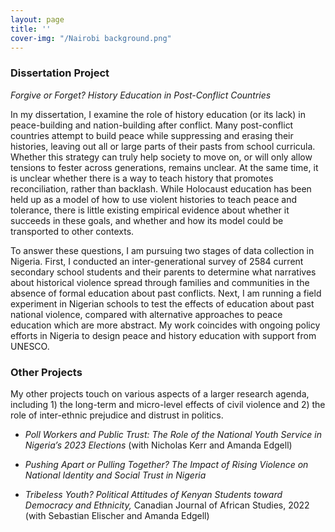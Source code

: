 ```yaml
---
layout: page
title: ''
cover-img: "/Nairobi background.png"
---
```


### Dissertation Project

*Forgive or Forget? History Education in Post-Conflict Countries*

In my dissertation, I examine the role of history education (or its lack) in peace-building and nation-building after conflict.  Many post-conflict countries attempt to build peace while suppressing and erasing their histories, leaving out all or large parts of their pasts from school curricula. Whether this strategy can truly help society to move on, or will only allow tensions to fester across generations, remains unclear. At the same time, it is unclear whether there is a way to teach history that promotes reconciliation, rather than backlash. While Holocaust education has been held up as a model of how to use violent histories to teach peace and tolerance, there is little existing empirical evidence about whether it succeeds in these goals, and whether and how its model could be transported to other contexts.

To answer these questions, I am pursuing two stages of data collection in Nigeria. First, I conducted an inter-generational survey of 2584 current secondary school students and their parents to determine what narratives about historical violence spread through families and communities in the absence of formal education about past conflicts. Next, I am running a field experiment in Nigerian schools to test the effects of education about past national violence, compared with alternative approaches to peace education which are more abstract. My work coincides with ongoing policy efforts in Nigeria to design peace and history education with support from UNESCO.

### Other Projects

My other projects touch on various aspects of a larger research agenda, including 1) the long-term and micro-level effects of civil violence and 2) the role of inter-ethnic prejudice and distrust in politics.

* *Poll Workers and Public Trust: The Role of the National Youth Service in Nigeria’s 2023 Elections* (with Nicholas Kerr and Amanda Edgell)

* *Pushing Apart or Pulling Together? The Impact of Rising Violence on National Identity and Social Trust in Nigeria*

* *Tribeless Youth? Political Attitudes of Kenyan Students toward Democracy and Ethnicity,* Canadian Journal of African Studies, 2022 (with Sebastian Elischer and Amanda Edgell)
